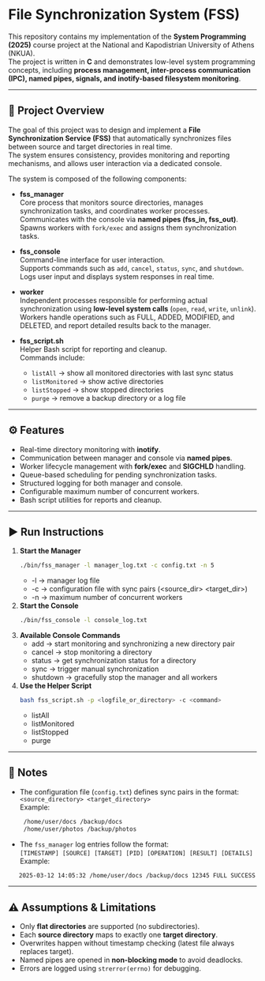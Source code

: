 # File Synchronization System (FSS)

This repository contains my implementation of the **System Programming (2025)** course project at the National and Kapodistrian University of Athens (NKUA).  
The project is written in **C** and demonstrates low-level system programming concepts, including **process management, inter-process communication (IPC), named pipes, signals, and inotify-based filesystem monitoring**.

---

## 📌 Project Overview

The goal of this project was to design and implement a **File Synchronization Service (FSS)** that automatically synchronizes files between source and target directories in real time.  
The system ensures consistency, provides monitoring and reporting mechanisms, and allows user interaction via a dedicated console.

The system is composed of the following components:

- **fss_manager**  
  Core process that monitors source directories, manages synchronization tasks, and coordinates worker processes.  
  Communicates with the console via **named pipes (fss_in, fss_out)**.  
  Spawns workers with `fork/exec` and assigns them synchronization tasks.  

- **fss_console**  
  Command-line interface for user interaction.  
  Supports commands such as `add`, `cancel`, `status`, `sync`, and `shutdown`.  
  Logs user input and displays system responses in real time.  

- **worker**  
  Independent processes responsible for performing actual synchronization using **low-level system calls** (`open`, `read`, `write`, `unlink`).  
  Workers handle operations such as FULL, ADDED, MODIFIED, and DELETED, and report detailed results back to the manager.  

- **fss_script.sh**  
  Helper Bash script for reporting and cleanup.  
  Commands include:  
  - `listAll` → show all monitored directories with last sync status  
  - `listMonitored` → show active directories  
  - `listStopped` → show stopped directories  
  - `purge` → remove a backup directory or a log file  

---

## ⚙️ Features
- Real-time directory monitoring with **inotify**.  
- Communication between manager and console via **named pipes**.  
- Worker lifecycle management with **fork/exec** and **SIGCHLD** handling.  
- Queue-based scheduling for pending synchronization tasks.  
- Structured logging for both manager and console.  
- Configurable maximum number of concurrent workers.  
- Bash script utilities for reports and cleanup.  

---

## ▶️ Run Instructions
1. **Start the Manager**
   ```bash
   ./bin/fss_manager -l manager_log.txt -c config.txt -n 5
   ```
   - -l → manager log file
   - -c → configuration file with sync pairs (<source_dir> <target_dir>)
   - -n → maximum number of concurrent workers
3. **Start the Console**
   ```bash
   ./bin/fss_console -l console_log.txt
   ```
5. **Available Console Commands**
   - add <source> <target> → start monitoring and synchronizing a new directory pair
   - cancel <source> → stop monitoring a directory
   - status <source> → get synchronization status for a directory
   - sync <source> → trigger manual synchronization
   - shutdown → gracefully stop the manager and all workers
6. **Use the Helper Script**
   ```bash
   bash fss_script.sh -p <logfile_or_directory> -c <command>
   ```
   - listAll
   - listMonitored
   - listStopped
   - purge
---

## 📄 Notes

- The configuration file (`config.txt`) defines sync pairs in the format:  
  `<source_directory> <target_directory>`  
  Example:
  ```bash
   /home/user/docs /backup/docs
   /home/user/photos /backup/photos
   ```
- The `fss_manager` log entries follow the format:  
`[TIMESTAMP] [SOURCE] [TARGET] [PID] [OPERATION] [RESULT] [DETAILS]`  
Example:
```bash
   2025-03-12 14:05:32 /home/user/docs /backup/docs 12345 FULL SUCCESS 15 files copied
   ```

---

## ⚠️ Assumptions & Limitations

- Only **flat directories** are supported (no subdirectories).  
- Each **source directory** maps to exactly one **target directory**.  
- Overwrites happen without timestamp checking (latest file always replaces target).  
- Named pipes are opened in **non-blocking mode** to avoid deadlocks.  
- Errors are logged using `strerror(errno)` for debugging.
